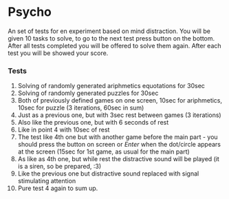 # Psycho
An set of tests for en experiment based on mind distraction. You will be given 10 tasks to solve, to go to the next test press button on the bottom. After all tests completed you will be offered to solve them again. After each test you will be showed your score.
### Tests
1. Solving of randomly generated ariphmetics equotations for 30sec
2. Solving of randomly generated puzzles for 30sec
3. Both of previously defined games on one screen, 10sec for ariphmetics, 10sec for puzzle (3 iterations, 60sec in sum)
4. Just as a previous one, but with 3sec rest between games (3 iterations)
5. Also like the previous one, but with 6 seconds of rest
6. Like in point 4 with 10sec of rest
7. The test like 4th one but with another game before the main part - you should press the button on screen or *Enter* when the dot/circle appears at the screen (15sec for 1st game, as usual for the main part)
8. As like as 4th one, but while rest the distractive sound will be played (it is a siren, so be prepared, :3)
9. Like the previous one but distractive sound replaced with signal stimulating attention
10. Pure test 4 again to sum up.